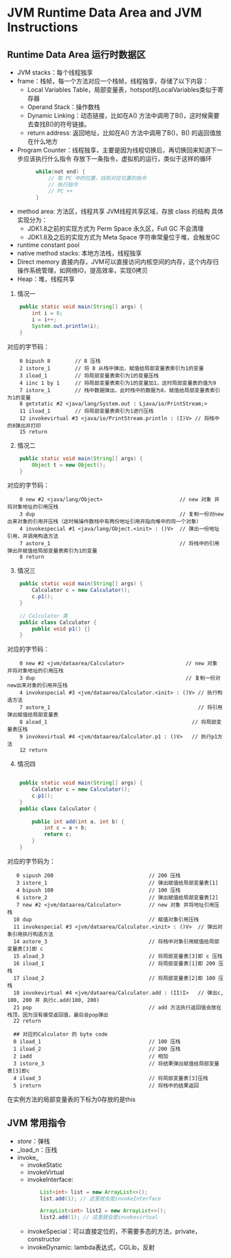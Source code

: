 # JVM Runtime Data Area and JVM Instructions

## Runtime Data Area 运行时数据区
- JVM stacks：每个线程独享
- frame：栈帧，每一个方法对应一个栈帧，线程独享，存储了以下内容：
  * Local Variables Table，局部变量表，hotspot的LocalVariables类似于寄存器
  * Operand Stack：操作数栈
  * Dynamic Linking：动态链接，比如在A() 方法中调用了B()，这时候需要去查找B()的符号链接。
  * return address: 返回地址，比如在A() 方法中调用了B()，B() 的返回值放在什么地方
- Program Counter：线程独享，主要是因为线程切换后，再切换回来知道下一步应该执行什么指令
  存放下一条指令，虚拟机的运行，类似于这样的循环
  ```java
        while(not end) {
            // 取 PC 中的位置，找到对应位置的指令
            // 执行指令
            // PC ++
        }
  ```
- method area: 方法区，线程共享
  JVM线程共享区域，存放 class 的结构
  具体实现分为：
  * JDK1.8之前的实现方式为 Perm Space 永久区，Full GC 不会清理
  * JDK1.8及之后的实现方式为 Meta Space 字符串常量位于堆，会触发GC 
- runtime constant pool
- native method stacks: 本地方法栈，线程独享
- Direct memory
  直接内存，JVM可以直接访问内核空间的内存，这个内存归操作系统管理，如网络IO，提高效率，实现0拷贝
- Heap：堆，线程共享

1. 情况一
```java
    public static void main(String[] args) {
        int i = 8;
        i = i++;
        System.out.println(i);
    }
```

  对应的字节码：
```
    0 bipush 8        // 8 压栈
    2 istore_1        // 将 8 从栈中弹出，赋值给局部变量表索引为1的变量
    3 iload_1         // 将局部变量表索引为1的变量压栈
    4 iinc 1 by 1     // 将局部变量表索引为1的变量加1，这时局部变量表的值为9
    7 istore_1        // 栈中数据弹出，此时栈中的数据为8，赋值给局部变量表索引为1的变量
    8 getstatic #2 <java/lang/System.out : Ljava/io/PrintStream;>
    11 iload_1        // 将局部变量表索引为1进行压栈
    12 invokevirtual #3 <java/io/PrintStream.println : (I)V> // 将栈中的8弹出并打印
    15 return
```
2. 情况二
```java
    public static void main(String[] args) {
        Object t = new Object();
    }
```

  对应的字节码：
```
    0 new #2 <java/lang/Object>                         // new 对象 并将对象地址的引用压栈
    3 dup                                               // 复制一份对new出来对象的引用并压栈（这时候操作数栈中有两份地址引用并指向堆中的同一个对象）
    4 invokespecial #1 <java/lang/Object.<init> : ()V>  // 弹出一份地址引用，并调用构造方法
    7 astore_1                                          // 将栈中的引用弹出并赋值给局部变量表索引为1的变量
    8 return
```

3. 情况三
```java
    public static void main(String[] args) {
        Calculator c = new Calculator();
        c.p1();
    }
    
    // Calculator 类
    public class Calculator {
        public void p1() {}
    }
```

  对应的字节码：
```
    0 new #2 <jvm/dataarea/Calculator>                    // new 对象 并将对象地址的引用压栈
    3 dup                                                 // 复制一份对new出来对象的引用并压栈
    4 invokespecial #3 <jvm/dataarea/Calculator.<init> : ()V> // 执行构造方法
    7 astore_1                                                // 将引用弹出赋值给局部变量表
    8 aload_1                                               // 将局部变量表压栈
    9 invokevirtual #4 <jvm/dataarea/Calculator.p1 : ()V>   // 执行p1方法
    12 return
```
4. 情况四
```java

    public static void main(String[] args) {
        Calculator c = new Calculator();
        c.p1();
    }
    public class Calculator {
    
        public int add(int a, int b) {
            int c = a + b;
            return c;
        }
    }
```
  对应的字节码为：
```
   0 sipush 200                               // 200 压栈
   3 istore_1                                 // 弹出赋值给局部变量表[1]
   4 bipush 100                               // 100 压栈
   6 istore_2                                 // 弹出赋值给局部变量表[2]
   7 new #2 <jvm/dataarea/Calculator>         // new 对象 并将地址引用压栈
  10 dup                                      // 赋值对象引用压栈
  11 invokespecial #3 <jvm/dataarea/Calculator.<init> : ()V>  // 弹出对象引用执行构造方法
  14 astore_3                                 // 将栈中对象引用赋值给局部变量表[3]即 c
  15 aload_3                                  // 将局部变量表[3]即 c 压栈
  16 iload_1                                  // 将局部变量表[1]即 200 压栈
  17 iload_2                                  // 将局部变量表[2]即 100 压栈
  18 invokevirtual #4 <jvm/dataarea/Calculator.add : (II)I>   // 弹出c, 100, 200 并 执行c.add(100, 200)
  21 pop                                      // add 方法执行返回值会放在栈顶，因为没有接受返回值，最后会pop弹出
  22 return
  
  ## 对应的Calculator 的 byte code
  0 iload_1                                   // 100 压栈
  1 iload_2                                   // 200 压栈
  2 iadd                                      // 相加
  3 istore_3                                  // 将结果弹出赋值给局部变量表[3]即c
  4 iload_3                                   // 将局部变量表[3]压栈
  5 ireturn                                   // 将栈中的结果返回
```

在实例方法的局部变量表的下标为0存放的是this
## JVM 常用指令
- _store_：弹栈
- _load_n：压栈
- invoke_
  * invokeStatic
  * invokeVirtual
  * invokeInterface:
    ```java
        List<int> list = new ArrayList<>();
        list.add(1); // 这里就会是invokeInterface
    
        ArrayList<int> list2 = new ArrayList<>();
        list2.add(1); // 这里就会是invokevirtual
    
  * invokeSpecial：可以直接定位的，不需要多态的方法，private，constructor
  * invokeDynamic: lambda表达式，CGLib，反射